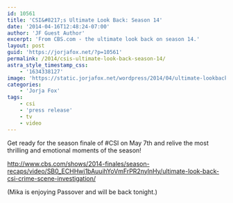 ```yaml
---
id: 10561
title: 'CSI&#8217;s Ultimate Look Back: Season 14'
date: '2014-04-16T12:48:24-07:00'
author: 'JF Guest Author'
excerpt: 'From CBS.com - the ultimate look back on season 14.'
layout: post
guid: 'https://jorjafox.net/?p=10561'
permalink: /2014/csis-ultimate-look-back-season-14/
astra_style_timestamp_css:
    - '1634338127'
image: 'https://static.jorjafox.net/wordpress/2014/04/ultimate-lookback.jpg'
categories:
    - 'Jorja Fox'
tags:
    - csi
    - 'press release'
    - tv
    - video
---
```


Get ready for the season finale of #CSI on May 7th and relive the most thrilling and emotional moments of the season!

http://www.cbs.com/shows/2014-finales/season-recaps/video/SB0_ECHHwj1bAuuihYoVmFrPR2nylnHy/ultimate-look-back-csi-crime-scene-investigation/

(Mika is enjoying Passover and will be back tonight.)
